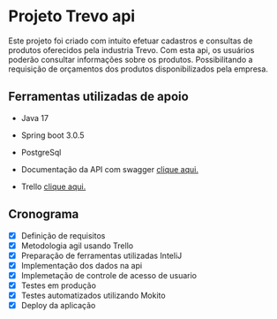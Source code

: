 # Projeto Trevo api
Este projeto foi criado com intuito efetuar cadastros e consultas de produtos oferecidos pela industria Trevo. Com esta api, os usuários poderão consultar informações sobre os produtos.
Possibilitando a requisição de orçamentos dos produtos disponibilizados pela empresa. 

## Ferramentas utilizadas de apoio
- Java 17
- Spring boot 3.0.5
- PostgreSql


- Documentação da API com swagger [clique aqui.](http://localhost:8080/swagger-ui/index.html)
- Trello [clique aqui.]()


## Cronograma

- [x] Definição de requisitos 
- [x] Metodologia agil usando Trello
- [x] Preparação de ferramentas utilizadas InteliJ
- [x] Implementação dos dados na api
- [x] Implemetação de controle de acesso de usuario
- [x] Testes em produção
- [x] Testes automatizados utilizando Mokito
- [x] Deploy da aplicação
